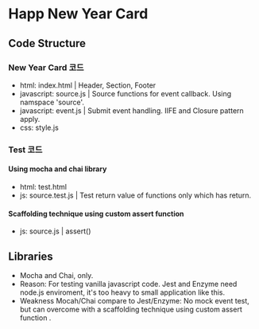 # Happ New Year Card

## Code Structure
### New Year Card 코드
- html: index.html | Header, Section, Footer
- javascript: source.js | Source functions for event callback. Using namspace 'source'.
- javascript: event.js | Submit event handling. IIFE and Closure pattern apply.
- css: style.js

### Test 코드
#### Using mocha and chai library
- html: test.html
- js: source.test.js | Test return value of functions only which has return.

#### Scaffolding technique using custom assert function
- js: source.js | assert()

## Libraries
- Mocha and Chai, only.
- Reason: For testing vanilla javascript code. Jest and Enzyme need node.js enviroment, it's too heavy to small application like this.
- Weakness Mocah/Chai compare to Jest/Enzyme: No mock event test, but can overcome with a scaffolding technique using custom assert function .
